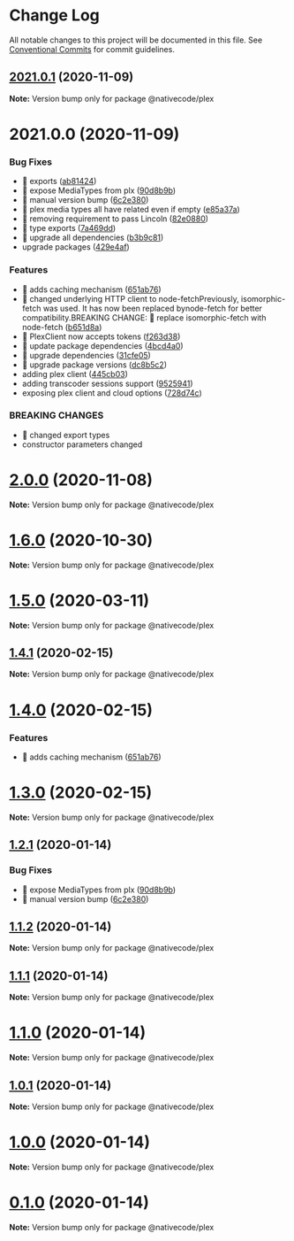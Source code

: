 # Change Log

All notable changes to this project will be documented in this file.
See [Conventional Commits](https://conventionalcommits.org) for commit guidelines.

## [2021.0.1](https://git.nativecode.net/nativecode/media-clients/compare/v2021.0.1-next.1...v2021.0.1) (2020-11-09)

**Note:** Version bump only for package @nativecode/plex





# 2021.0.0 (2020-11-09)


### Bug Fixes

* 🐛 exports ([ab81424](https://git.nativecode.net/nativecode/media-clients/commits/ab814244e1794d3bf29affebf254118d8913535f))
* 🐛 expose MediaTypes from plx ([90d8b9b](https://git.nativecode.net/nativecode/media-clients/commits/90d8b9b66364b030ea09729896966d8d637788e1))
* 🐛 manual version bump ([6c2e380](https://git.nativecode.net/nativecode/media-clients/commits/6c2e3806fdd130cd8915b9d844b2605260879516))
* 🐛 plex media types all have related even if empty ([e85a37a](https://git.nativecode.net/nativecode/media-clients/commits/e85a37af8d05adf348ede3bf0219f9deaf8a3713))
* 🐛 removing requirement to pass Lincoln ([82e0880](https://git.nativecode.net/nativecode/media-clients/commits/82e088081ae82fd38b566f3c105f5e7b9c54d7c6))
* 🐛 type exports ([7a469dd](https://git.nativecode.net/nativecode/media-clients/commits/7a469dd84137eb49458aac617646a9701216facd))
* 🐛 upgrade all dependencies ([b3b9c81](https://git.nativecode.net/nativecode/media-clients/commits/b3b9c81048a163cd8f676feedfe335f245c1d39a))
* upgrade packages ([429e4af](https://git.nativecode.net/nativecode/media-clients/commits/429e4af8658bb27d569726ac2a09f0b25ce19418))


### Features

* 🎸 adds caching mechanism ([651ab76](https://git.nativecode.net/nativecode/media-clients/commits/651ab7670069b9a4ef0f2de3f6317e2709cb5502))
* 🎸 changed underlying HTTP client to node-fetchPreviously, isomorphic-fetch was used. It has now been replaced bynode-fetch for better compatibility.BREAKING CHANGE: 🧨 replace isomorphic-fetch with node-fetch ([b651d8a](https://git.nativecode.net/nativecode/media-clients/commits/b651d8a97163e693ba2928b84c1cea78c7f19474))
* 🎸 PlexClient now accepts tokens ([f263d38](https://git.nativecode.net/nativecode/media-clients/commits/f263d3827160d20c7bb86e0f2c6940b5d032032a))
* 🎸 update package dependencies ([4bcd4a0](https://git.nativecode.net/nativecode/media-clients/commits/4bcd4a0b7200b563d9a889d1259d6754ea6929a7))
* 🎸 upgrade dependencies ([31cfe05](https://git.nativecode.net/nativecode/media-clients/commits/31cfe0507d569dfd3c93ecdffbcb18773e8ffdcf))
* 🎸 upgrade package versions ([dc8b5c2](https://git.nativecode.net/nativecode/media-clients/commits/dc8b5c2eb53335bcec847a39e0476d8657b713a1))
* adding plex client ([445cb03](https://git.nativecode.net/nativecode/media-clients/commits/445cb038cc6440601a8a994f4b787884f1b1db77))
* adding transcoder sessions support ([9525941](https://git.nativecode.net/nativecode/media-clients/commits/9525941d89f61f30469386e633e8e92dedb8c28c))
* exposing plex client and cloud options ([728d74c](https://git.nativecode.net/nativecode/media-clients/commits/728d74cec2feb3f07eb48b6e526a1b376972fd59))


### BREAKING CHANGES

* 🧨 changed export types
* constructor parameters changed





# [2.0.0](https://git.nativecode.net/nativecode/media-clients/compare/@nativecode/plex@2.0.0-next.0...@nativecode/plex@2.0.0) (2020-11-08)

**Note:** Version bump only for package @nativecode/plex





# [1.6.0](https://git.nativecode.net/nativecode/media-clients/compare/@nativecode/plex@1.6.0-next.1...@nativecode/plex@1.6.0) (2020-10-30)

**Note:** Version bump only for package @nativecode/plex





# [1.5.0](https://git.nativecode.net/nativecode/media-clients/compare/@nativecode/plex@1.5.0-next.7...@nativecode/plex@1.5.0) (2020-03-11)

**Note:** Version bump only for package @nativecode/plex





## [1.4.1](https://git.nativecode.net/nativecode/media-clients/compare/@nativecode/plex@1.4.1-next.1...@nativecode/plex@1.4.1) (2020-02-15)

**Note:** Version bump only for package @nativecode/plex





# [1.4.0](https://git.nativecode.net/nativecode/media-clients/compare/@nativecode/plex@1.3.0...@nativecode/plex@1.4.0) (2020-02-15)


### Features

* 🎸 adds caching mechanism ([651ab76](https://git.nativecode.net/nativecode/media-clients/commits/651ab7670069b9a4ef0f2de3f6317e2709cb5502))





# [1.3.0](https://git.nativecode.net/nativecode/media-clients/compare/@nativecode/plex@1.3.0-next.0...@nativecode/plex@1.3.0) (2020-02-15)

**Note:** Version bump only for package @nativecode/plex





## [1.2.1](https://git.nativecode.net/nativecode/media-clients/compare/@nativecode/plex@1.2.0-next.2...@nativecode/plex@1.2.1) (2020-01-14)


### Bug Fixes

* 🐛 expose MediaTypes from plx ([90d8b9b](https://git.nativecode.net/nativecode/media-clients/commits/90d8b9b66364b030ea09729896966d8d637788e1))
* 🐛 manual version bump ([6c2e380](https://git.nativecode.net/nativecode/media-clients/commits/6c2e3806fdd130cd8915b9d844b2605260879516))





## [1.1.2](https://git.nativecode.net/nativecode/media-clients/compare/@nativecode/plex@1.1.1...@nativecode/plex@1.1.2) (2020-01-14)

**Note:** Version bump only for package @nativecode/plex





## [1.1.1](https://git.nativecode.net/nativecode/media-clients/compare/@nativecode/plex@1.1.1-next.0...@nativecode/plex@1.1.1) (2020-01-14)

**Note:** Version bump only for package @nativecode/plex





# [1.1.0](https://git.nativecode.net/nativecode/media-clients/compare/@nativecode/plex@1.1.0-next.0...@nativecode/plex@1.1.0) (2020-01-14)

**Note:** Version bump only for package @nativecode/plex





## [1.0.1](https://git.nativecode.net/nativecode/media-clients/compare/@nativecode/plex@1.0.0...@nativecode/plex@1.0.1) (2020-01-14)

**Note:** Version bump only for package @nativecode/plex





# [1.0.0](https://git.nativecode.net/nativecode/media-clients/compare/@nativecode/plex@1.0.0-next.0...@nativecode/plex@1.0.0) (2020-01-14)

**Note:** Version bump only for package @nativecode/plex





# [0.1.0](https://git.nativecode.net/nativecode/media-clients/compare/@nativecode/plex@0.1.0-next.0...@nativecode/plex@0.1.0) (2020-01-14)

**Note:** Version bump only for package @nativecode/plex
